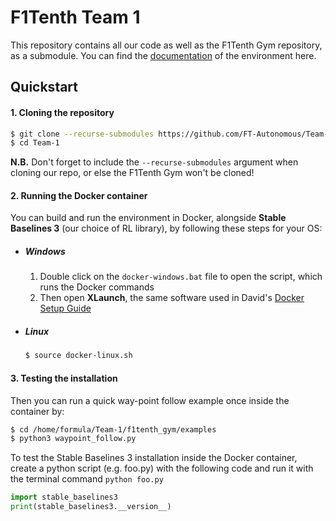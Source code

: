 # F1Tenth Team 1

This repository contains all our code as well as the F1Tenth Gym repository, as a submodule. You can find the [documentation](https://f1tenth-gym.readthedocs.io/en/latest/) of the environment here.

## Quickstart

#### 1. Cloning the repository

```bash
$ git clone --recurse-submodules https://github.com/FT-Autonomous/Team-1.git
$ cd Team-1
```

**N.B.** Don't forget to include the ```--recurse-submodules``` argument when cloning our repo, or else the F1Tenth Gym won't be cloned!

#### 2. Running the Docker container

You can build and run the environment in Docker, alongside **Stable Baselines 3** (our choice of RL library), by following these steps for your OS:

- ##### Windows

  1. Double click on the ```docker-windows.bat``` file to open the script, which runs the Docker commands
  2. Then open **XLaunch**, the same software used in David's [Docker Setup Guide](https://github.com/FT-Autonomous/Autonomous_Crash_Course/tree/main/docker-setup)

- ##### Linux

  ```bash
  $ source docker-linux.sh
  ```

#### 3. Testing the installation

Then you can run a quick way-point follow example once inside the container by:

```bash
$ cd /home/formula/Team-1/f1tenth_gym/examples
$ python3 waypoint_follow.py
```

To test the Stable Baselines 3 installation inside the Docker container, create a python script (e.g. foo.py) with the following code and run it with the terminal command ```python foo.py```

```python
import stable_baselines3
print(stable_baselines3.__version__)
```
